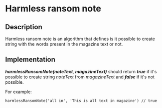 # Harmless ransom note

## Description

Harmless ransom note is an algorithm that defines is it possible to create string 
with the words present in the magazine text or not.

## Implementation

**_harmlessRansomNote(noteText, magazineText)_** should return **_true_** if it's possible 
to create string _noteText_ from _magazineText_ and **_false_** if it's not possible.

For example:

```
harmlessRansomNote('all in', 'This is all text in magazine') // true
```
